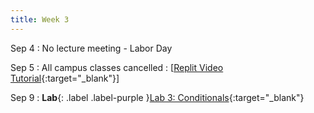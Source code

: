 ```yaml
---
title: Week 3
---
```


Sep 4
: No lecture meeting - Labor Day
  
Sep 5
: All campus classes cancelled
  : \[[Replit Video Tutorial](https://www.youtube.com/playlist?list=PLr509y092L2-LMpav-PeEOhK_kCBJg3ke){:target="_blank"}\]

Sep 9
: **Lab**{: .label .label-purple }[Lab 3: Conditionals](https://class.mimir.io/assignments/4a94a413-ef14-4a84-a438-2dc59dc1a474){:target="_blank"}


